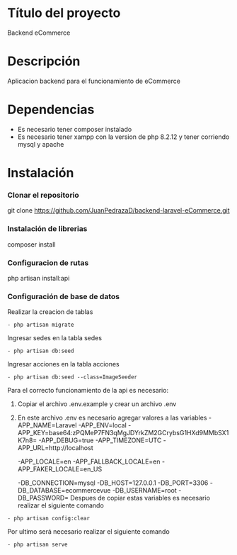 # Título del proyecto 

Backend eCommerce

# Descripción

Aplicacion backend para el funcionamiento de eCommerce

# Dependencias
- Es necesario tener composer instalado
- Es necesario tener xampp con la version de php 8.2.12 y tener corriendo mysql y apache

# Instalación

### Clonar el repositorio
git clone https://github.com/JuanPedrazaD/backend-laravel-eCommerce.git

### Instalación de librerias
composer install

### Configuracion de rutas
php artisan install:api

### Configuración de base de datos
    
Realizar la creacion de tablas

```
- php artisan migrate
```

Ingresar sedes en la tabla sedes
```
- php artisan db:seed
```

Ingresar acciones en la tabla acciones
```
- php artisan db:seed --class=ImageSeeder
```

Para el correcto funcionamiento de la api es necesario:

1. Copiar el archivo .env.example y crear un archivo .env
2. En este archivo .env es necesario agregar valores a las variables 
    -APP_NAME=Laravel
    -APP_ENV=local
    -APP_KEY=base64:zPQMeP7FN3qMgJDYrkZM2GCrybsG1HXd9MMbSX1K7n8=
    -APP_DEBUG=true
    -APP_TIMEZONE=UTC
    -APP_URL=http://localhost

    -APP_LOCALE=en
    -APP_FALLBACK_LOCALE=en
    -APP_FAKER_LOCALE=en_US

    -DB_CONNECTION=mysql
    -DB_HOST=127.0.0.1
    -DB_PORT=3306
    -DB_DATABASE=ecommercevue
    -DB_USERNAME=root
    -DB_PASSWORD=
Despues de copiar estas variables es necesario realizar el siguiente comando

```
- php artisan config:clear
```

Por ultimo será necesario realizar el siguiente comando
```
- php artisan serve
```
